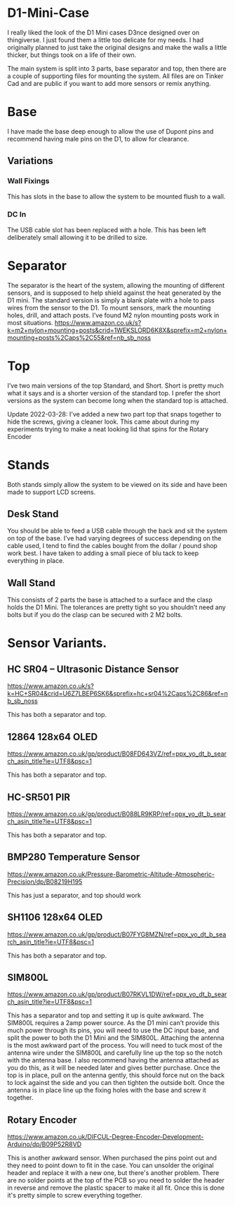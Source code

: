 # D1-Mini-Case

I really liked the look of the D1 Mini cases D3nce designed over on thingiverse.  I just found them a little too delicate for my needs.  I had originally planned to just take the original designs and make the walls a little thicker, but things took on a life of their own.

The main system is split into 3 parts, base separator and top, then there are a couple of supporting files for mounting the system.  All files are on Tinker Cad and are public if you want to add more sensors or remix anything.

# Base
I have made the base deep enough to allow the use of Dupont pins and recommend having male pins on the D1, to allow for clearance.  

## Variations
### Wall Fixings
This has slots in the base to allow the system to be mounted flush to a wall.

### DC In
The USB cable slot has been replaced with a hole.  This has been left deliberately small allowing it to be drilled to size.

# Separator
The separator is the heart of the system, allowing the mounting of different sensors, and is supposed to help shield against the heat generated by the D1 mini.  The standard version is simply a blank plate with a hole to pass wires from the sensor to the D1.   To mount sensors, mark the mounting holes, drill, and attach posts.  I’ve found M2 nylon mounting posts work in most situations.
https://www.amazon.co.uk/s?k=m2+nylon+mounting+posts&crid=1WEKSLORD6K8X&sprefix=m2+nylon+mounting+posts%2Caps%2C55&ref=nb_sb_noss

# Top
I’ve two main versions of the top Standard, and Short.  Short is pretty much what it says and is a shorter version of the standard top.  I prefer the short versions as the system can become long when the standard top is attached.

Update 2022-03-28: I've added a new two part top that snaps together to hide the screws, giving a cleaner look. This came about during my experiments trying to make a neat looking lid that spins for the Rotary Encoder

# Stands
Both stands simply allow the system to be viewed on its side and have been made to support LCD screens.

## Desk Stand
You should be able to feed a USB cable through the back and sit the system on top of the base.  I’ve had varying degrees of success depending on the cable used, I tend to find the cables bought from the dollar / pound shop work best.  I have taken to adding a small piece of blu tack to keep everything in place.

## Wall Stand
This consists of 2 parts the base is attached to a surface and the clasp holds the D1 Mini.  The tolerances are pretty tight so you shouldn’t need any bolts but if you do the clasp can be secured with 2 M2 bolts.

# Sensor Variants.

## HC SR04 – Ultrasonic Distance Sensor
https://www.amazon.co.uk/s?k=HC+SR04&crid=U6Z7LBEP6SK6&sprefix=hc+sr04%2Caps%2C86&ref=nb_sb_noss

This has both a separator and top.

## 12864 128x64 OLED
https://www.amazon.co.uk/gp/product/B08FD643VZ/ref=ppx_yo_dt_b_search_asin_title?ie=UTF8&psc=1

This has both a separator and top.

## HC-SR501 PIR
https://www.amazon.co.uk/gp/product/B088LR9KRP/ref=ppx_yo_dt_b_search_asin_title?ie=UTF8&psc=1

This has both a separator and top.

## BMP280 Temperature Sensor
https://www.amazon.co.uk/Pressure-Barometric-Altitude-Atmospheric-Precision/dp/B08219H195

This has just a separator, and top should work

## SH1106 128x64 OLED
https://www.amazon.co.uk/gp/product/B07FYG8MZN/ref=ppx_yo_dt_b_search_asin_title?ie=UTF8&psc=1

This has both a separator and top.

## SIM800L
https://www.amazon.co.uk/gp/product/B07RKVL1DW/ref=ppx_yo_dt_b_search_asin_title?ie=UTF8&psc=1

This has a separator and top and setting it up is quite awkward.  The SIM800L requires a 2amp power source.  As the D1 mini can’t provide this much power through its pins, you will need to use the DC input base, and split the power to both the D1 Mini and the SIM800L.  Attaching the antenna is the most awkward part of the process.  You will need to tuck most of the antenna wire under the SIM800L and carefully line up the top so the notch with the antenna base.  I also recommend having the antenna attached as you do this, as it will be needed later and gives better purchase.  Once the top is in place, pull on the antenna gently, this should force nut on the back to lock against the side and you can then tighten the outside bolt.  Once the antenna is in place line up the fixing holes with the base and screw it together.

## Rotary Encoder
https://www.amazon.co.uk/DIFCUL-Degree-Encoder-Development-Arduino/dp/B09P52R8VD

This is another awkward sensor.  When purchased the pins point out and they need to point down to fit in the case. You can unsolder the original header and replace it with a new one, but there's another problem. There are no solder points at the top of the PCB so you need to solder the header in reverse and remove the plastic spacer to make it all fit. Once this is done it's pretty simple to screw everything together.

